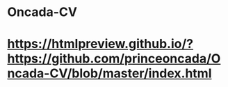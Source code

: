 # Oncada-CV
# https://htmlpreview.github.io/?https://github.com/princeoncada/Oncada-CV/blob/master/index.html
